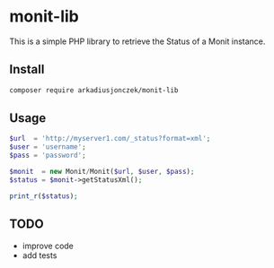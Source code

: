 # monit-lib

This is a simple PHP library to retrieve the Status of a Monit instance.

## Install

```bash
composer require arkadiusjonczek/monit-lib
```

## Usage

```php
$url  = 'http://myserver1.com/_status?format=xml';
$user = 'username';
$pass = 'password';

$monit  = new Monit/Monit($url, $user, $pass);
$status = $monit->getStatusXml();

print_r($status); 
```

## TODO

- improve code
- add tests